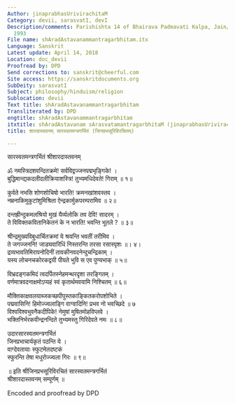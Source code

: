 ```yaml
---
Author: jinaprabhasUrivirachitaM
Category: devii, sarasvatI, devI
Description/comments: Parishishta 14 of Bhairava Padmavati Kalpa, Jain/Gujarati publication,
  1993
File name: shAradAstavanammantragarbhitam.itx
Language: Sanskrit
Latest update: April 14, 2018
Location: doc_devii
Proofread by: DPD
Send corrections to: sanskrit@cheerful.com
Site access: https://sanskritdocuments.org
SubDeity: sarasvatI
Subject: philosophy/hinduism/religion
Sublocation: devii
Text title: shAradAstavanammantragarbhitam
Transliterated by: DPD
engtitle: shAradAstavanammantragarbhitam
itxtitle: shAradAstavanam sArasvatamantragarbhitaM (jinaprabhasUrivirachitam)
title: शारदास्तवनम् सारस्वतमन्त्रगर्भितं (जिनप्रभसूरिविरचितम्)

---
```

  
 सारस्वतमन्त्रगर्भितं श्रीशारदास्तवनम्   
  
ॐ नमस्त्रिदशवन्दितक्रमे!  सर्वविद्वज्जनपद्मभृङ्गिके! ।  
बुद्धिमान्द्यकदलीदलीक्रियाशस्त्रि!  तुभ्यमधिदेवते!  गिराम् ॥ १॥  
  
कुर्वते नभसि शोणशोचिषो भारति!  क्रमनखांशवस्तव ।  
नम्रनाकिमुकुटांशुमिश्रिता ऐन्द्रकार्मुकपरम्परामिव ॥ २॥  
  
दन्तह्रीन्दुकमलश्रियो मुखं यैर्व्यलोकि तव देवि!  सादरम् ।  
ते विविक्तकवितानिकेतनं के न भारति!  भवन्ति भूतले ? ॥ ३॥  
  
श्रीन्द्रमुख्यविबुधार्चितक्रमां ये श्रयन्ति भवतीं तरीमिव ।  
ते जगज्जननि!  जाड्यवारिधिं निस्तरन्ति तरसा रसास्पृशः ॥। ४।  
द्रव्यभावतिमिरापनोदिनीं तावकीनवदनेन्दुचन्द्रिकाम् ।  
यस्य लोचनचकोरकद्वयी पीयते भुवि स एव पुण्यभाक् ॥ ५॥  
  
विभ्रदङ्गकमिदं त्वदर्पितस्नेहमन्थरदृशा तरङ्गितम् ।  
वर्णमात्रवदनाक्षमोऽप्यहं स्वं कृतार्थमवयामि निश्चितम् ॥ ६॥  
  
मौक्तिकाक्षवलयाब्जकच्छपीपुस्तकाङ्कितकरोपशोभिते ।  
पद्मवासिनि! हिमोज्ज्वलाङ्गि वाग्वादिनि!  प्रभव नो भवच्छिदे ॥ ७  
विश्वविश्वभुवनैकदीपिके!  नेमुषां मुषितमोहविप्लवे ।  
भक्तिनिर्भरकवीन्द्रनन्दिते तुभ्यमस्तु गिरिदेवते नमः ॥ ८॥  
  
उदारसारस्वतमन्त्रगर्भितं  
     जिनप्रभाचार्यकृतं पठन्ति ये ।  
वाग्देवतायाः स्फुटमेतदष्टकं  
     स्फुरन्ति तेषा मधुरोज्ज्वला गिरः ॥ ९॥  
  
॥ इति श्रीजिनप्रभसूरिविरचितं सारस्वतमन्त्रगर्भितं  
           श्रीशारदास्तवनम् सम्पूर्णम् ॥  
  
  
Encoded and proofread by DPD  
  
